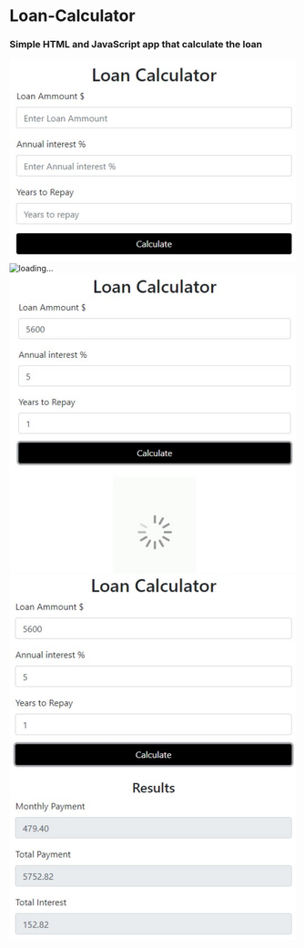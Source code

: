 <!DOCTYPE html>
<html lang="en">
<head>
    <meta charset="UTF-8">
    <meta name="viewport" content="width=device-width, initial-scale=1.0">
</head>
<body>
    <h1>
        Loan-Calculator
        </h1> 
        <h3>
            Simple HTML and JavaScript app that calculate the loan
        </h3>
<img src="img/documentation_images/image_1_main_view.jpg" alt="loading..." class="span12 pagination-centered"/>
<img src="img/documentation_images/image_2_main_view" alt="loading..." class="span12 pagination-centered"/>
<img src="img/documentation_images/image_3_main_view.jpg" alt="loading..." class="span12 pagination-centered"/>
<img src="img/documentation_images/image_4_main_view.jpg" alt="loading..." class="span12 pagination-centered"/>

</body>
</html>